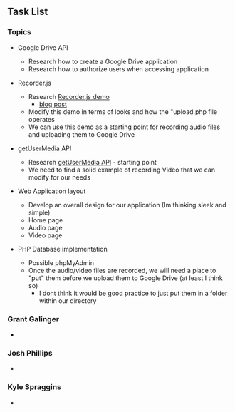 ## Task List

### Topics
* Google Drive API
    * Research how to create a Google Drive application
    * Research how to authorize users when accessing application

* Recorder.js
    * Research [Recorder.js demo](https://github.com/addpipe/simple-recorderjs-demo)
        * [blog post](https://blog.addpipe.com/using-recorder-js-to-capture-wav-audio-in-your-html5-web-site/)
    * Modify this demo in terms of looks and how the "upload.php file operates
    * We can use this demo as a starting point for recording audio files and uploading them to Google Drive

* getUserMedia API
    * Research [getUserMedia API](https://www.sitepoint.com/introduction-getusermedia-api/) - starting point
    * We need to find a solid example of recording Video that we can modify for our needs
* Web Application layout
    * Develop an overall design for our application (Im thinking sleek and simple)
    * Home page 
    * Audio page
    * Video page

* PHP Database implementation 
    * Possible phpMyAdmin
    * Once the audio/video files are recorded, we will need a place to "put" them before we upload them to Google Drive (at least I think so)
        * I dont think it would be good practice to just put them in a folder within our directory

### Grant Galinger
* 


### Josh Phillips
*


### Kyle Spraggins
*
